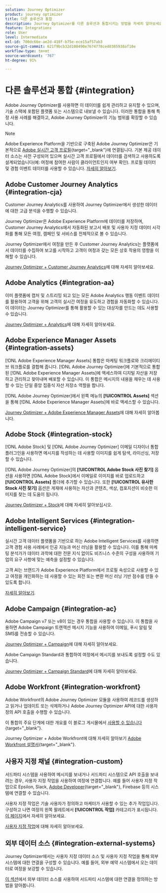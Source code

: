 ```yaml
---
solution: Journey Optimizer
product: journey optimizer
title: 다른 솔루션과 통합
description: Journey Optimizer를 다른 솔루션과 통합시키는 방법을 자세히 알아보세요.
feature: Integrations
role: User
level: Intermediate
exl-id: 700dc66e-ae2d-418f-b75e-ece15af57ab3
source-git-commit: 621f9bcb32d108490e7674778ce40385938af18e
workflow-type: tm+mt
source-wordcount: '767'
ht-degree: 91%

---
```


# 다른 솔루션과 통합 {#integration}

Adobe Journey Optimizer를 사용하면 이 데이터를 쉽게 관리하고 유지할 수 있으며, 기술 스택에 포함된 플랫폼 또는 시스템으로 내보낼 수 있습니다. 이러한 통합을 통해 특정 사용 사례를 해결하고, Adobe Journey Optimizer의 기능 범위를 확장할 수 있습니다.

>[!NOTE]
>
> Adobe Experience Platform을 기반으로 구축된 Adobe Journey Optimizer은 기본적으로 [Adobe 실시간 고객 프로필](https://experienceleague.adobe.com/docs/experience-platform/profile/home.html?lang=ko){target="_blank"}에 연결됩니다. 기본 제공 데이터 소스는 사전 구성되어 있으며 실시간 고객 프로필에서 데이터를 검색하고 사용하도록 설계되었습니다(예: 여정에 참여한 사람이 클라이언트인지 여부 확인). 프로필 데이터 및 경험 이벤트 데이터를 사용할 수 있습니다. [자세히 알아보기](../datasource/adobe-experience-platform-data-source.md).
>

## Adobe Customer Journey Analytics {#integration-cja}

Customer Journey Analytics를 사용하여 Journey Optimizer에서 생성한 데이터에 대한 고급 분석을 수행할 수 있습니다.

Journey Optimizer은 Adobe Experience Platform에 데이터를 저장하며, Customer Journey Analytics에서 자동화된 보고서 배포 및 사용자 지정 데이터 시각화를 통해 모든 여정, 캠페인 및 서비스를 전체적으로 볼 수 있습니다.

Journey Optimizer에서 여정을 만든 후 Customer Journey Analytics는 플랫폼에서 데이터를 수집하여 보고를 시작하고 고객이 여정과 갖는 모든 상호 작용의 영향을 이해할 수 있습니다.

[Journey Optimizer + Customer Journey Analytics](../reports/cja-ajo.md)에 대해 자세히 알아보세요.

## Adobe Analytics {#integration-aa}

이미 플랫폼에 캡처 및 스트리밍 되고 있는 모든 Adobe Analytics 행동 이벤트 데이터를 활용하여 고객을 위해 고객의 실시간 여정을 유도하고 경험을 자동화할 수 있습니다. 이 데이터는 Journey Optimizer를 통해 활용할 수 있는 대상자를 만드는 데도 사용할 수 있습니다.

[Journey Optimizer + Analytics](../event/about-analytics.md)에 대해 자세히 알아보세요.


## Adobe Experience Manager Assets {#integration-assets}

[!DNL Adobe Experience Manager Assets] 통합은 마케팅 워크플로와 크리에이티브 워크플로를 결합해 줍니다. [!DNL Adobe Journey Optimizer]에 기본적으로 통합된 [!DNL Adobe Experience Manager Assets]에 액세스하여 디지털 자산을 저장하고 관리하고 찾아내며 배포할 수 있습니다. 이 통합은 메시지의 내용을 채우는 데 사용할 수 있는 단일 중앙 집중식 자산 저장소 역할을 합니다.

[!DNL Adobe Journey Optimizer]에서 왼쪽 메뉴의 **[!UICONTROL Assets]** 섹션을 통해 [!DNL Adobe Experience Manager Assets]에 바로 액세스할 수 있습니다.

[Journey Optimizer + Adobe Experience Manager Assets](../integrations/assets.md)에 대해 자세히 알아봅니다.


## Adobe Stock {#integration-stock}

[!DNL Adobe Stock] 및 [!DNL Adobe Journey Optimizer] 이메일 디자이너 통합 플러그인을 사용하면 메시지를 작성하는 데 사용할 이미지를 쉽게 탐색, 라이선싱, 저장할 수 있습니다.

[!DNL Adobe Journey Optimizer]의 **[!UICONTROL Adobe Stock 사진 찾기]** 옵션을 사용하면 [!DNL Adobe Stock]에서 이메일로 이미지를 바로 업로드하고 **[!UICONTROL Assets]** 폴더에 추가할 수 있습니다. 또한 **[!UICONTROL 유사한 Stock 사진 찾기]** 옵션은 게재에 사용하는 자산과 콘텐츠, 색상, 컴포지션이 비슷한 이미지를 찾는 데 도움이 됩니다.

[Journey Optimizer + Stock](../integrations/stock.md)에 대해 자세히 알아보십시오.


## Adobe Intelligent Services {#integration-intelligent-service}

실시간 고객 데이터 플랫폼을 기반으로 하는 Adobe Intelligent Services를 사용하면 고객 경험 사용 사례에서 인공 지능과 머신 러닝을 활용할 수 있습니다. 이를 통해 마케팅 분석가가 데이터 과학에 대한 전문 지식 없이도 비즈니스 수준의 구성을 사용하여 기업의 요구 사항에 맞는 예측을 설정할 수 있습니다.

고객 AI는 브랜드가 Adobe Experience Platform에서 프로필 속성으로 사용할 수 있고 여정을 개인화하는 데 사용할 수 있는 회전 또는 변환 머신 러닝 기반 점수를 만들 수 있도록 합니다.

[자세히 알아보기](../building-journeys/ai-services-overview.md).


## Adobe Campaign {#integration-ac}

Adobe Campaign v7 또는 v8이 있는 경우 통합을 사용할 수 있습니다. 이 통합을 사용하면 Adobe Campaign 트랜잭션 메시지 기능을 사용하여 이메일, 푸시 알림 및 SMS를 전송할 수 있습니다.

[Journey Optimizer + Campaign](../building-journeys/ajo-ac.md)에 대해 자세히 알아보세요.

Adobe Campaign Standard과 통합하여 여정에서 메시지를 보내도록 설정할 수도 있습니다.

[Journey Optimizer + Campaign Standard](../building-journeys/using-adobe-campaign-standard.md)에 대해 자세히 알아보세요.


## Adobe Workfront {#integration-workfront}

Adobe Workfront의 Adobe Journey Optimizer 모듈을 사용하여 레코드를 생성하고 읽거나 업데이트 또는 삭제하거나 Adobe Journey Optimizer API에 대한 사용자 정의 API 호출을 수행할 수 있습니다.

이 통합의 주요 단계에 대한 개요를 이 블로그 게시물에서 [사용할 수 있습니다](https://experienceleaguecommunities.adobe.com/t5/journey-optimizer-blogs/accelerating-go-to-market-how-workfront-workfront-fusion-aep-and/ba-p/653685?profile.language=ko){target="_blank"}.

Journey Optimizer + Adobe Workfront에 대해 자세히 알아보기 [Adobe Workfront 설명서](https://experienceleague.adobe.com/docs/workfront/using/adobe-workfront-fusion/fusion-apps-and-modules/adobe-journey-optimizer-modules.html?lang=ko){target="_blank"}.

## 사용자 지정 채널 {#integration-custom}

서드파티 시스템을 사용하여 메시지를 보내거나 서드파티 시스템으로 API 호출을 보내려는 경우, 사용자 지정 작업을 사용하여 여정에 연결합니다. 예를 들어 사용자 지정 작업으로 Epsilon, Slack, [Adobe Developer](https://developer.adobe.com){target="_blank"}, Firebase 등의 시스템에 연결할 수 있습니다.

사용자 지정 작업은 기술 사용자가 정의하고 마케터가 사용할 수 있는 추가 작업입니다. 구성하고 나면 여정의 왼쪽 팔레트에서 **[!UICONTROL 작업]** 카테고리가 표시됩니다. [이 페이지](../building-journeys/about-journey-activities.md#action-activities)에서 자세히 알아보세요.

[사용자 지정 작업](../action/about-custom-action-configuration.md)에 대해 자세히 알아보세요.

## 외부 데이터 소스 {#integration-external-systems}

Journey Optimizer에서는 사용자 지정 데이터 소스 및 사용자 지정 작업을 통해 외부 시스템에 대한 연결을 구성할 수 있습니다. 예를 들어, 외부 예약 시스템에서 오는 데이터로 여정을 보강할 수 있습니다.

[이 섹션](../datasource/external-data-sources.md)에서 외부 데이터 소스를 사용하여 서드파티 시스템에 대한 연결을 정의하는 방법을 알아봅니다.
